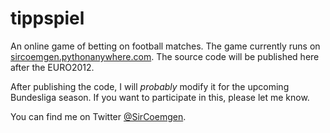 # tippspiel

An online game of betting on football matches. The game currently runs on [sircoemgen.pythonanywhere.com](http://sircoemgen.pythonanywhere.com/). The source code will be published here after the EURO2012.

After publishing the code, I will _probably_ modify it for the upcoming Bundesliga season. If you want to participate in this, please let me know.

You can find me on Twitter [@SirCoemgen](https://twitter.com/SirCoemgen).
